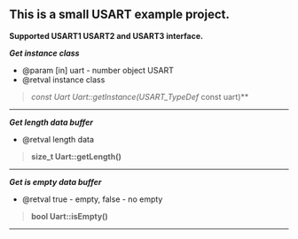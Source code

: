 This is a small USART example project.
----------------------------------------
**Supported USART1 USART2 and USART3 interface.**

***Get instance class***
* @param [in] uart - number object USART
* @retval instance class
>**const Uart* Uart::getInstance(USART_TypeDef* const uart)**
---
***Get length data buffer***
* @retval length data
>**size_t Uart::getLength()**
---
***Get is empty data buffer***
* @retval true - empty, false - no empty
>**bool Uart::isEmpty()**
---
